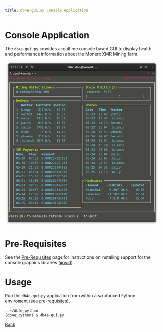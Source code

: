 ```yaml
---
title: db4e-gui.py Console Application
---
```


# Console Application

The `db4e-gui.py` provides a realtime console based GUI to display health and performance information about the Monero XMR Mining farm.

![Screenshot of db4e-gui.py](/assets/img/db4e-gui.png)

# Pre-Requisites

See the [Pre-Requisites](/pages/ops/Pre-Requisites.html) page for instructions on installing support for the console graphics libraries ([urwid](https://urwid.org/))

# Usage

Run the `db4e-gui.py` application from within a sandboxed Python enviroment (see [pre-requisites](/pages/ops/Pre-Requisites.html)).

```
. ~/db4e_python
(db4e_python) $ db4e-gui.py
```

[Back](/)



